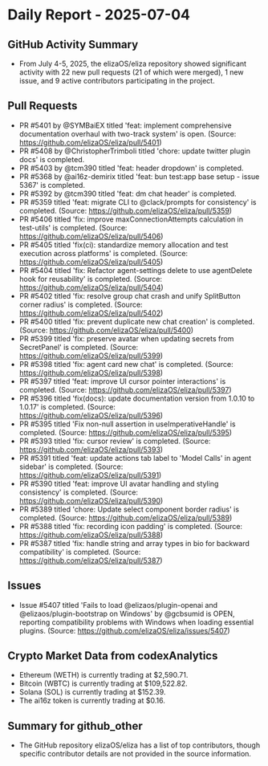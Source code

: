 # Daily Report - 2025-07-04

## GitHub Activity Summary
- From July 4-5, 2025, the elizaOS/eliza repository showed significant activity with 22 new pull requests (21 of which were merged), 1 new issue, and 9 active contributors participating in the project.

## Pull Requests
- PR #5401 by @SYMBaiEX titled 'feat: implement comprehensive documentation overhaul with two-track system' is open. (Source: https://github.com/elizaOS/eliza/pull/5401)
- PR #5408 by @ChristopherTrimboli titled 'chore: update twitter plugin docs' is completed.
- PR #5403 by @tcm390 titled 'feat: header dropdown' is completed.
- PR #5368 by @ai16z-demirix titled 'feat: bun test:app base setup - issue 5367' is completed.
- PR #5392 by @tcm390 titled 'feat: dm chat header' is completed.
- PR #5359 titled 'feat: migrate CLI to @clack/prompts for consistency' is completed. (Source: https://github.com/elizaOS/eliza/pull/5359)
- PR #5406 titled 'fix: improve maxConnectionAttempts calculation in test-utils' is completed. (Source: https://github.com/elizaOS/eliza/pull/5406)
- PR #5405 titled 'fix(ci): standardize memory allocation and test execution across platforms' is completed. (Source: https://github.com/elizaOS/eliza/pull/5405)
- PR #5404 titled 'fix: Refactor agent-settings delete to use agentDelete hook for reusability' is completed. (Source: https://github.com/elizaOS/eliza/pull/5404)
- PR #5402 titled 'fix: resolve group chat crash and unify SplitButton corner radius' is completed. (Source: https://github.com/elizaOS/eliza/pull/5402)
- PR #5400 titled 'fix: prevent duplicate new chat creation' is completed. (Source: https://github.com/elizaOS/eliza/pull/5400)
- PR #5399 titled 'fix: preserve avatar when updating secrets from SecretPanel' is completed. (Source: https://github.com/elizaOS/eliza/pull/5399)
- PR #5398 titled 'fix: agent card new chat' is completed. (Source: https://github.com/elizaOS/eliza/pull/5398)
- PR #5397 titled 'feat: improve UI cursor pointer interactions' is completed. (Source: https://github.com/elizaOS/eliza/pull/5397)
- PR #5396 titled 'fix(docs): update documentation version from 1.0.10 to 1.0.17' is completed. (Source: https://github.com/elizaOS/eliza/pull/5396)
- PR #5395 titled 'Fix non-null assertion in useImperativeHandle' is completed. (Source: https://github.com/elizaOS/eliza/pull/5395)
- PR #5393 titled 'fix: cursor review' is completed. (Source: https://github.com/elizaOS/eliza/pull/5393)
- PR #5391 titled 'feat: update actions tab label to 'Model Calls' in agent sidebar' is completed. (Source: https://github.com/elizaOS/eliza/pull/5391)
- PR #5390 titled 'feat: improve UI avatar handling and styling consistency' is completed. (Source: https://github.com/elizaOS/eliza/pull/5390)
- PR #5389 titled 'chore: Update select component border radius' is completed. (Source: https://github.com/elizaOS/eliza/pull/5389)
- PR #5388 titled 'fix: recording icon padding' is completed. (Source: https://github.com/elizaOS/eliza/pull/5388)
- PR #5387 titled 'fix: handle string and array types in bio for backward compatibility' is completed. (Source: https://github.com/elizaOS/eliza/pull/5387)

## Issues
- Issue #5407 titled 'Fails to load @elizaos/plugin-openai and @elizaos/plugin-bootstrap on Windows' by @gcbsumid is OPEN, reporting compatibility problems with Windows when loading essential plugins. (Source: https://github.com/elizaOS/eliza/issues/5407)

## Crypto Market Data from codexAnalytics
- Ethereum (WETH) is currently trading at $2,590.71.
- Bitcoin (WBTC) is currently trading at $109,522.82.
- Solana (SOL) is currently trading at $152.39.
- The ai16z token is currently trading at $0.16.

## Summary for github_other
- The GitHub repository elizaOS/eliza has a list of top contributors, though specific contributor details are not provided in the source information.